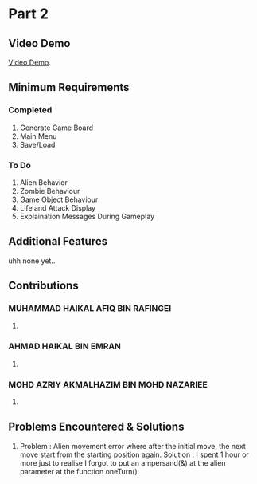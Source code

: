 # Part 2

## Video Demo

[Video Demo](https://youtu.be/gNlyIeWqJGU).


## Minimum Requirements

### Completed

1. Generate Game Board
2. Main Menu
3. Save/Load

### To Do

1. Alien Behavior
2. Zombie Behaviour
3. Game Object Behaviour
4. Life and Attack Display
5. Explaination Messages During Gameplay


## Additional Features

uhh none yet..

## Contributions

### MUHAMMAD HAIKAL AFIQ BIN RAFINGEI

1. 

### AHMAD HAIKAL BIN EMRAN

1. 

### MOHD AZRIY AKMALHAZIM BIN MOHD NAZARIEE

1. 


## Problems Encountered & Solutions

1. Problem  : Alien movement error where after the initial move, the next move start from the starting position again.
   Solution : I spent 1 hour or more just to realise I forgot to put an ampersand(&) at the alien parameter at the function oneTurn().
